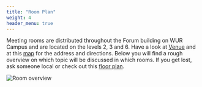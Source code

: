 ```yaml
---
title: "Room Plan"
weight: 4
header_menu: true
---
```


Meeting rooms are distributed throughout the Forum building on WUR Campus and are located on the levels 2, 3 and 6. Have a look at [Venue](https://nextgems.pages.gwdg.de/hazard-hackathon/#venue---wur-campus) and at this [map](https://umap.openstreetmap.de/de/map/wageningen-map_69469#17/51.98619/5.66966) for the address and directions. Below you will find a rough overview on which topic will be discussed in which rooms. If you get lost, ask someone local or check out this [floor plan](https://nextgems.pages.gwdg.de/hazard-hackathon/Forum_Floor_Plan).


![Room overview](images/Room_Plan.jpg)